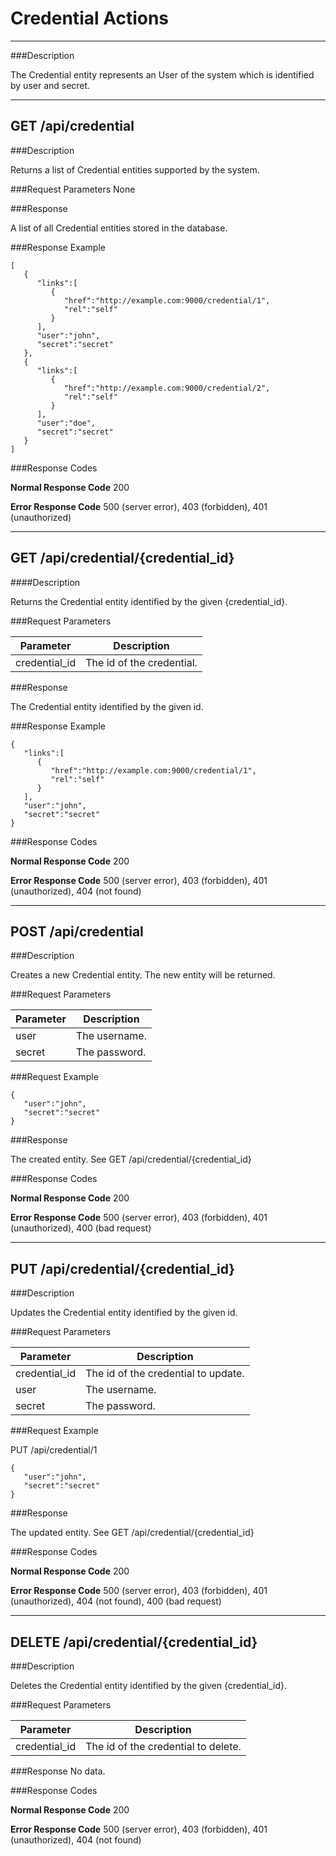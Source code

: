# Credential Actions
***

###Description

The Credential entity represents an User of the system which is identified by user and secret.

***

## GET /api/credential

###Description

Returns a list of Credential entities supported by the system.

###Request Parameters
None

###Response

A list of all Credential entities stored in the database.

###Response Example

```
[  
   {  
      "links":[  
         {  
            "href":"http://example.com:9000/credential/1",
            "rel":"self"
         }
      ],
      "user":"john",
      "secret":"secret"
   },
   {  
      "links":[  
         {  
            "href":"http://example.com:9000/credential/2",
            "rel":"self"
         }
      ],
      "user":"doe",
      "secret":"secret"
   }
]
```

###Response Codes

**Normal Response Code** 200

**Error Response Code** 500 (server error), 403 (forbidden), 401 (unauthorized)

***

## GET /api/credential/{credential_id}

####Description

Returns the Credential entity identified by the given {credential_id}.

###Request Parameters

Parameter      | Description
-------------  | -------------
credential_id  | The id of the credential.

###Response

The Credential entity identified by the given id.

###Response Example

```
{  
   "links":[  
      {  
         "href":"http://example.com:9000/credential/1",
         "rel":"self"
      }
   ],
   "user":"john",
   "secret":"secret"
}
```

###Response Codes

**Normal Response Code** 200

**Error Response Code** 500 (server error), 403 (forbidden), 401 (unauthorized), 404 (not found)


***

## POST /api/credential

###Description

Creates a new Credential entity. The new entity will be returned.

###Request Parameters

Parameter      | Description
-------------  | -------------
user           | The username.
secret         | The password.

###Request Example

```
{  
   "user":"john",
   "secret":"secret"
}
```

###Response

The created entity. See GET /api/credential/{credential_id}

###Response Codes

**Normal Response Code** 200

**Error Response Code** 500 (server error), 403 (forbidden), 401 (unauthorized), 400 (bad request)

***

## PUT /api/credential/{credential_id}

###Description

Updates the Credential entity identified by the given id.

###Request Parameters 

Parameter      | Description
-------------  | -------------
credential_id  | The id of the credential to update.
user           | The username.
secret         | The password.

###Request Example

PUT /api/credential/1

```
{  
   "user":"john",
   "secret":"secret"
}
```

###Response

The updated entity. See GET /api/credential/{credential_id}

###Response Codes

**Normal Response Code** 200

**Error Response Code** 500 (server error), 403 (forbidden), 401 (unauthorized), 404 (not found), 400 (bad request)

***

## DELETE /api/credential/{credential_id}

###Description

Deletes the Credential entity identified by the given {credential_id}.

###Request Parameters

Parameter      | Description
-------------  | -------------
credential_id  | The id of the credential to delete.


###Response
No data.

###Response Codes

**Normal Response Code** 200

**Error Response Code** 500 (server error), 403 (forbidden), 401 (unauthorized), 404 (not found)